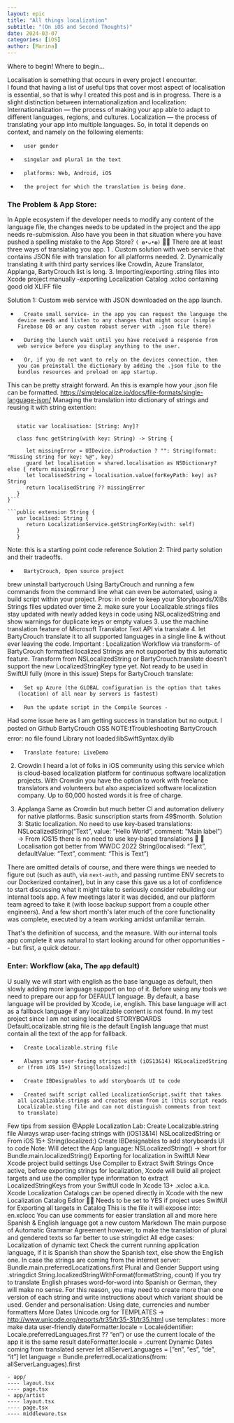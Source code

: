 ```yaml
---
layout: epic
title: "All things localization"
subtitle: "(On iOS and Second Thoughts)"
date: 2024-03-07
categories: [iOS]
author: [Marina]
---
```


Where to begin! Where to begin...

Localisation is something that occurs in every project I encounter.   
I found that having a list of useful tips that cover most aspect of localisation is essential, 
so that is why I created this post and is in progress.
There is a slight distinction between internationalization and localization:
Internationalization — the process of making your app able to adapt to different languages, regions, and cultures.
Localization — the process of translating your app into multiple languages.
So, in total it depends on context, and namely on the following elements:
* 		user gender
* 		singular and plural in the text
* 		platforms: Web, Android, iOS
* 		the project for which the translation is being done.

<!-- more -->

### The Problem & App Store:

In Apple ecosystem if the developer needs to modify any content of the language file, 
the changes needs to be updated in the project and the app needs re-submission.
 Also have you been in that situation where you have pushed a spelling mistake 
 to the App Store? `( ◍•ᴗ•◍)`
🤟🏽 There are at least three ways of translating you app.
1 . Custom solution with web service that contains JSON file with translation for all platforms needed.
2. Dynamically translating it with third party services like Crowdin, Azure Translator, Applanga, BartyCrouch list is long.
3. Importing/exporting .string files into Xcode project manually
-exporting Localization Catalog .xcloc containing good old XLIFF file

Solution 1:
Custom web service with JSON downloaded on the app launch.
* 		Create small service- in the app you can request the language the device needs and listen to any changes that might occur (simple Firebase DB or any custom robust server with .json file there)
* 		During the launch wait until you have received a response from web service before you display anything to the user.
* 		Or, if you do not want to rely on the devices connection, then you can preinstall the dictionary by adding the .json file to the bundles resources and preload on app startup.
This can be pretty straight forward. An this is example how your .json file can be formatted. https://simplelocalize.io/docs/file-formats/single-language-json/
Managing the translation into dictionary of strings and reusing it with string extention:
```public class LocalizationService {
   
   static var localisation: [String: Any]?

   class func getString(with key: String) -> String {

      let missingError = UIDevice.isProduction ? "": String(format: "Missing string for key: %@", key)
      guard let localisation = shared.localisation as NSDictionary? else { return missingError }      
      let localisedString = localisation.value(forKeyPath: key) as? String
      return localisedString ?? missingError
   }
}```

```public extension String {
   var localised: String {
      return LocalizationService.getStringForKey(with: self)
   }
   }
   ```

Note: this is a starting point code reference
Solution 2:
Third party solution and their tradeoffs.
* 		BartyCrouch, Open source project
brew uninstall bartycrouch
Using BartyCrouch and running a few commands from the command line what can even be automated, 
using a build script within your project.
Pros:
in order to keep your Storyboards/XIBs Strings files updated over time
2. make sure your Localizable.strings files stay updated with newly added keys in code 
using NSLocalizedString and show warnings for duplicate keys or empty values
3. use the machine translation feature of Microsoft Translator Text API via translate
4. let BartyCrouch translate it to all supported languages in a single line & 
without ever leaving the code.
Important : Localization Workflow via transform- of BartyCrouch formatted localized Strings 
are not supported by this automatic feature.
Transform from NSLocalizedString or BartyCrouch.translate doesn’t support the new LocalizedStringKey type yet. 
Not ready to be used in SwiftUI fully (more in this issue)
Steps for BartyCrouch translate:
* 		Set up Azure (the GLOBAL configuration is the option that takes (location) of all near by servers is fastest)
* 		Run the update script in the Compile Sources -
Had some issue here as I am getting success in translation but no output. I posted on Github BartyCrouch OSS
NOTE:❗️Troubleshooting BartyCrouch error: no file found Library not loaded:libSwiftSyntax.dylib
* 		Translate feature: LiveDemo

2. Crowdin
I heard a lot of folks in iOS community using this service which is cloud-based localization platform for continuous software localization projects.
With Crowdin you have the option to work with freelance translators and volunteers but also aspecialized software localization company.
Up to 60,000 hosted words it is free of charge.

3. Applanga
Same as Crowdin but much better CI and automation delivery for native platforms.
Basic sunscription starts from 49$month.
Solution 3:
Static localization. No need to use key-based translations:
NSLocalizedString(“Text”, value: “Hello World”, comment: “Main label”)
→ From iOS15 there is no need to use key-based translations 💯 💯
Localisation got better from WWDC 2022
String(localised: “Text”, defaultValue: “Text”, comment: “This is Text”)

There are omitted details of course, and there were things we needed to figure
out (such as auth, via `next-auth`, and passing runtime ENV secrets to our
Dockerized container), but in any case this gave us a lot of confidence to start
discussing what it might take to seriously consider rebuilding our internal
tools app. A few meetings later it was decided, and our platform team agreed to
take it (with loose backup support from a couple other engineers). And a few
short month's later much of the core functionality was complete, executed by a
team working amidst unfamiliar terrain.

That's the definition of success, and the measure. With our internal tools app
complete it was natural to start looking around for other opportunities -- but
first, a quick detour.

### Enter: Workflow (aka, The `app` default)

U
sually we will start with english as the base language as default, then slowly adding more language support on top of it. Before using any tools we need to prepare our app for DEFAULT language.
By default, a base language will be provided by Xcode, i.e, english. This base language will act as a fallback language if any localizable content is not found. In my test project since I am not using localized STORYBOARDS DefaultLocalizable.string file is the default English language that must contain all the text of the app for fallback.
* 		Create Localizable.string file
* 		Always wrap user-facing strings with (iOS13&14) NSLocalizedString or (from iOS 15+) String(localized:)
* 		Create IBDesignables to add storyboards UI to code
* 		Created swift script called LocalizationScript.swift that takes all Localizable.strings and creates enum from it (this script reads Localizable.sting file and can not distinguish comments from text to translate)
Few tips from session @Apple Localization Lab:
Create Localizable.string file
Always wrap user-facing strings with (iOS13&14) NSLocalizedString or
From iOS 15+ String(localized:)
Create IBDesignables to add storyboards UI to code
Note: Will detect the App language:
NSLocalizedString() → short for Bundle.main.localizedString()
Exporting for localization in SwiftUI
New Xcode project build settings Use Compiler to Extract Swift Strings
Once active, before exporting strings for localization, Xcode will build all project targets and use the compiler type information to extract LocalizedStringKeys from your SwiftUI code
In Xcode 13+ .xcloc a.k.a. Xcode Localization Catalogs can be opened directly in Xcode with the new Localization Catalog Editor 🤙🏽
Needs to be set to YES if project uses SwiftUI for Exporting all targets in Catalog
This is the file it will expose into: en.xclocc
You can use comments for easier translation all and more here
Spanish & English language got a new custom Markdown
The main purpose of Automatic Grammar Agreement however, to make the translation of plural and gendered texts
so far better to use stringdict
All edge cases:
Localization of dynamic text
Check the current running application language, if it is Spanish than show the Spanish text, else show the English one.
In case the strings are coming from the internet server:
Bundle.main.preferredLocatizations.first
Plural and Gender Support
using .stringdict
String.localizedStringWithFormat(formatString, count)
If you try to translate English phrases word-for-word into Spanish or German, they will make no sense. For this reason, you may need to create more than one version of each string and write instructions about which variant should be used.
Gender and personalisation:
Using date, currencies and number formatters
More
Dates
Unicode.org for TEMPLATES → http://www.unicode.org/reports/tr35/tr35-31/tr35.html
use templates : more make data user-friendly
dateFormatter.locale = Locale(identifier: Locale.preferredLanguages.first ?? “en”)
or use the current locale of the app it is the same result
dateFormatter.locale = .current
Dynamic Dates
coming from translated server
let allServerLanguages = [”en”, “es”, “de”, “it”]
let language = Bundle.preferredLocalizations(from: allServerLanguages).first

```
- app/
---- layout.tsx
---- page.tsx
- app/artist
---- layout.tsx
---- page.tsx
---- middleware.tsx
```
